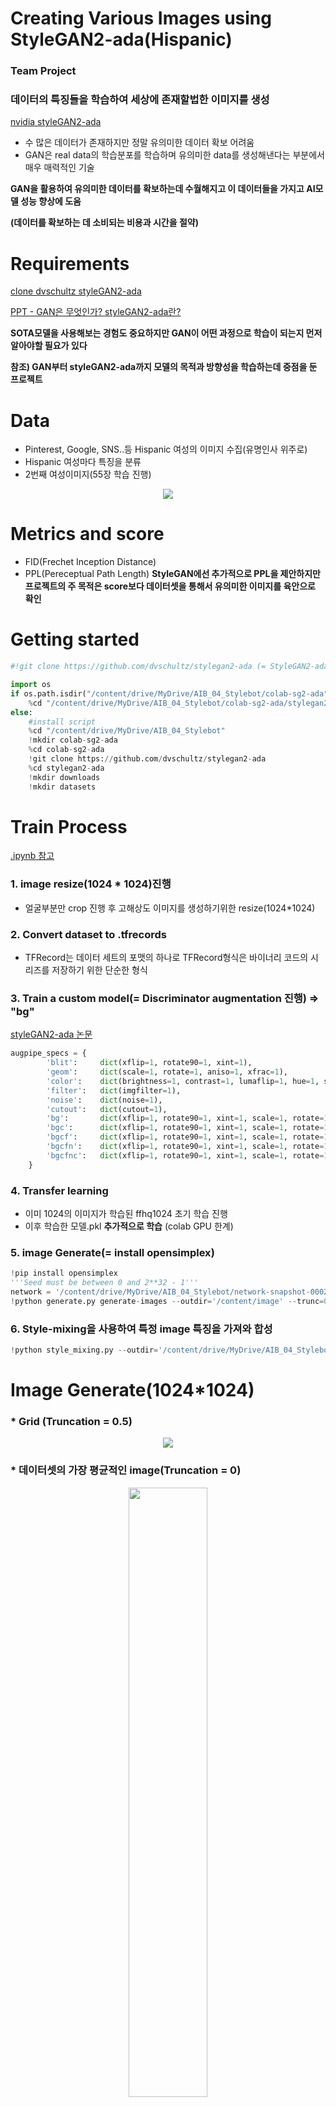 # Creating Various Images using StyleGAN2-ada(Hispanic)
### **Team Project**
### 데이터의 특징들을 학습하여 세상에 존재할법한 이미지를 생성
[nvidia styleGAN2-ada](https://github.com/NVlabs/stylegan2-ada)

* 수 많은 데이터가 존재하지만 정말 유의미한 데이터 확보 어려움
* GAN은 real data의 학습분포를 학습하며 유의미한 data를 생성해낸다는 부분에서 매우 매력적인 기술

**GAN을 활용하여 유의미한 데이터를 확보하는데 수월해지고 이 데이터들을 가지고 AI모델 성능 향상에 도움**

**(데이터를 확보하는 데 소비되는 비용과 시간을 절약)**

# Requirements
[clone dvschultz styleGAN2-ada](https://github.com/dvschultz/stylegan2-ada)

[PPT - GAN은 무엇인가? styleGAN2-ada란?](https://github.com/kimmy-git/StyleGAN2-ada_project/blob/main/AI_04_%EA%B9%80%EC%98%81%ED%9B%88_styleGAN2-ada(ppt).pptx)

**SOTA모델을 사용해보는 경험도 중요하지만 GAN이 어떤 과정으로 학습이 되는지 먼저 알아야할 필요가 있다**

**참조) GAN부터 styleGAN2-ada까지 모델의 목적과 방향성을 학습하는데 중점을 둔 프로젝트**

# Data
* Pinterest, Google, SNS..등 Hispanic 여성의 이미지 수집(유명인사 위주로)
* Hispanic 여성마다 특징을 분류
* 2번째 여성이미지(55장 학습 진행)
<p align="center"><img src="https://user-images.githubusercontent.com/83389640/144360626-04d71ea4-6110-465e-898c-82bb6e85b8d2.png"></p>

# Metrics and score
- FID(Frechet Inception Distance)
- PPL(Pereceptual Path Length)
**StyleGAN에선 추가적으로 PPL을 제안하지만 프로젝트의 주 목적은 score보다 데이터셋을 통해서 유의미한 이미지를 육안으로 확인**

# Getting started
```python
#!git clone https://github.com/dvschultz/stylegan2-ada (= StyleGAN2-ada)

import os
if os.path.isdir("/content/drive/MyDrive/AIB_04_Stylebot/colab-sg2-ada"):
    %cd "/content/drive/MyDrive/AIB_04_Stylebot/colab-sg2-ada/stylegan2-ada"
else:
    #install script
    %cd "/content/drive/MyDrive/AIB_04_Stylebot"
    !mkdir colab-sg2-ada
    %cd colab-sg2-ada
    !git clone https://github.com/dvschultz/stylegan2-ada
    %cd stylegan2-ada
    !mkdir downloads
    !mkdir datasets
```

# Train Process 
[.ipynb 참고](https://github.com/kimmy-git/StyleGAN2-ada_project/blob/main/AI_04_%EA%B9%80%EC%98%81%ED%9B%88_styleGAN2-ada.ipynb)
### 1. image resize(1024 * 1024)진행
- 얼굴부분만 crop 진행 후 고해상도 이미지를 생성하기위한 resize(1024*1024)

### 2. Convert dataset to .tfrecords
- TFRecord는 데이터 세트의 포맷의 하나로 TFRecord형식은 바이너리 코드의 시리즈를 저장하기 위한 단순한 형식

### 3. Train a custom model(= Discriminator augmentation 진행) => **"bg"**

[styleGAN2-ada 논문](https://arxiv.org/abs/2006.06676)
```python
augpipe_specs = {
        'blit':     dict(xflip=1, rotate90=1, xint=1),
        'geom':     dict(scale=1, rotate=1, aniso=1, xfrac=1),
        'color':    dict(brightness=1, contrast=1, lumaflip=1, hue=1, saturation=1),
        'filter':   dict(imgfilter=1),
        'noise':    dict(noise=1),
        'cutout':   dict(cutout=1),
        'bg':       dict(xflip=1, rotate90=1, xint=1, scale=1, rotate=1, aniso=1, xfrac=1),
        'bgc':      dict(xflip=1, rotate90=1, xint=1, scale=1, rotate=1, aniso=1, xfrac=1, brightness=1, contrast=1, lumaflip=1, hue=1, saturation=1),
        'bgcf':     dict(xflip=1, rotate90=1, xint=1, scale=1, rotate=1, aniso=1, xfrac=1, brightness=1, contrast=1, lumaflip=1, hue=1, saturation=1, imgfilter=1),
        'bgcfn':    dict(xflip=1, rotate90=1, xint=1, scale=1, rotate=1, aniso=1, xfrac=1, brightness=1, contrast=1, lumaflip=1, hue=1, saturation=1, imgfilter=1, noise=1),
        'bgcfnc':   dict(xflip=1, rotate90=1, xint=1, scale=1, rotate=1, aniso=1, xfrac=1, brightness=1, contrast=1, lumaflip=1, hue=1, saturation=1, imgfilter=1, noise=1, cutout=1),
    }

```
### 4. Transfer learning
- 이미 1024의 이미지가 학습된 ffhq1024 초기 학습 진행
- 이후 학습한 모델.pkl **추가적으로 학습** (colab GPU 한계)
### 5. image Generate(**= install opensimplex**)
```python
!pip install opensimplex
'''Seed must be between 0 and 2**32 - 1'''
network = '/content/drive/MyDrive/AIB_04_Stylebot/network-snapshot-000200.pkl'
!python generate.py generate-images --outdir='/content/image' --trunc=0 --seeds=0-555 --network={network} 

```
### 6. Style-mixing을 사용하여 특정 image 특징을 가져와 합성
```python
!python style_mixing.py --outdir='/content/drive/MyDrive/AIB_04_Stylebot/colab-sg2-ada/style_mixing/style=0-3 1024' --trunc=0.5 --rows=4585 --cols=3333,1548,5184,6954,4878  --network={network} --styles=0-3" 
```

# Image Generate(1024*1024)
### * Grid (Truncation = 0.5)
<p align="center"><img src="https://user-images.githubusercontent.com/83389640/144365774-a8d851c4-74d3-4ff4-af68-1b0dd3974a95.gif"></p>

### * 데이터셋의 가장 평균적인 image(Truncation = 0)
<p align="center"><img src="https://user-images.githubusercontent.com/83389640/144366291-a7a61bd6-5ff7-48fd-8a0c-ef4eaf032b8e.png" width="50%" height="50%"/></p>

### * Interpolation

### style Mixing(column => 0-3 layer의 특징 + low)
<p align="center"><img src="https://user-images.githubusercontent.com/83389640/144366538-9c5e36bb-cb5f-42e6-aaef-4583ec0952bf.png"></p>

# Tools
* numpy
* OpenCV
* Tensorflow 1.x
* os
* PIL
* tqdm
* pathlib
* glob
* matplotlib
* opensimplex

# Results
1. StyleGAN2-ada는 적은 데이터로도 Augmentation을 통해서 모델 학습
2. Truncation을 사용하여 유의미한 데이터만 생성
3. Style-mixing 기능을 사용하여 원하는 data에 특징을 부여하여 새로운 data 생성
4. 데이터에 대한 저작권을 피할 수 있을 것
5. 데이터를 확보하는 데 소비되는 비용과 시간을 절약

# Reviews
1. 학습이 너무 오래걸린다. -> 이미 충분히 학습을 했던 모델이기에 성능은 나쁘지 않았다.(그만큼 시간소요)
2. Generate Image가 데이터셋 image와의 유사성이 보임. -> 너무 적은데이터로 Augmentation을 진행했기 때문에?
3. Generate 된 Image는 과연 저작권이 없을 수 있다 볼 수 있는가? -> StyleGAN2에선 Inversion을 제안(이해X)
4. styleGAN 구조에서 8개의 FC는 어떻게 데이터의 상관관계를 줄여주는가?

**결과적으로 GAN의 목적과 방향성을 공부한 것은 도움이 되었지만 오픈소스인 StyleGAN2-ada의 구현 방법에 대해 정확히 다 이해하기에는 한계**

**간단한 구조부터 구현해보며 이해하기**
